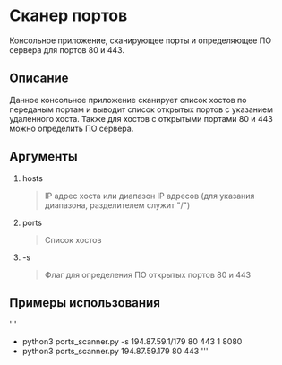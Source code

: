 # Сканер портов
Консольное приложение, сканирующее порты и определяющее ПО сервера для портов 80 и 443.

## Описание

Данное консольное приложение сканирует список хостов по переданым портам и выводит список открытых портов с
указанием удаленного хоста. Также для хостов с открытыми портами 80 и 443 можно определить ПО сервера.

## Аргументы

1.  hosts

    > IP адрес хоста или диапазон IP адресов (для указания диапазона, разделителем служит "/")

2.  ports 

    > Список хостов

3. -s

    > Флаг для определения ПО открытых портов 80 и 443

## Примеры использования
'''
* python3 ports_scanner.py -s 194.87.59.1/179 80 443 1 8080
* python3 ports_scanner.py 194.87.59.179 80 443
'''
